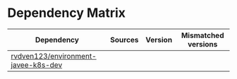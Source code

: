# Dependency Matrix

Dependency | Sources | Version | Mismatched versions
---------- | ------- | ------- | -------------------
[rvdven123/environment-javee-k8s-dev](https://github.com/rvdven123/environment-javee-k8s-dev.git) |  | []() | 
